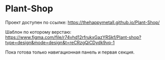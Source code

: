 # Plant-Shop

Проект доступен по ссылке: https://thehappymetall.github.io/Plant-Shop/

Шаблон по которому верстаю: https://www.figma.com/file/r74vhd12rfrukxGazYRSkf/Plant-shop?type=design&mode=design&t=reCRzgQiCDydk9vq-1

Пока готова только навигационная панель и первая секция.
